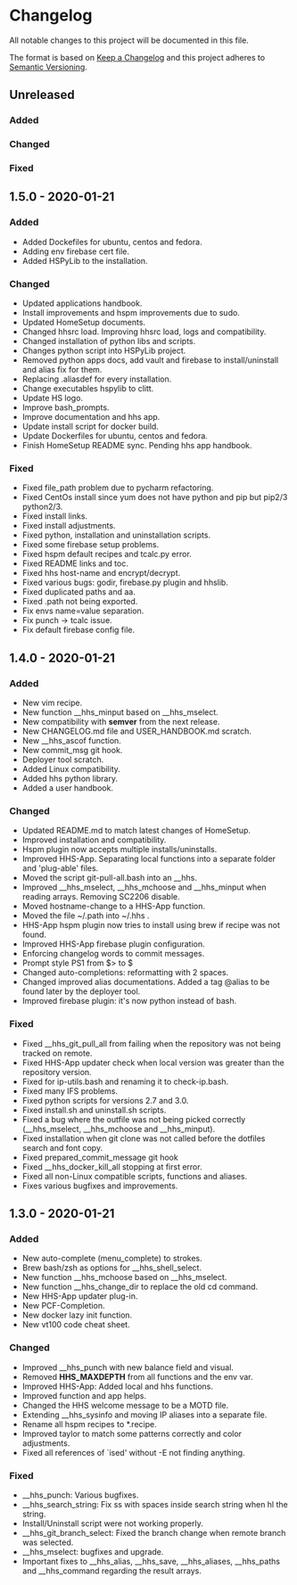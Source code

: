 # Changelog

All notable changes to this project will be documented in this file.

The format is based on [Keep a Changelog][kac] and this project adheres to
[Semantic Versioning][semver].

[kac]: https://keepachangelog.com/en/1.0.0/
[semver]: https://semver.org/

## Unreleased

### Added

### Changed

### Fixed


## 1.5.0 - 2020-01-21

### Added

* Added Dockefiles for ubuntu, centos and fedora.
* Adding env firebase cert file.
* Added HSPyLib to the installation.

### Changed

* Updated applications handbook.
* Install improvements and hspm improvements due to sudo.
* Updated HomeSetup documents.
* Changed hhsrc load. Improving hhsrc load, logs and compatibility.
* Changed installation of python libs and scripts.
* Changes python script into HSPyLib project.
* Removed python apps docs, add vault and firebase to install/uninstall and alias fix for them.
* Replacing .aliasdef for every installation.
* Change executables hspylib to clitt.
* Update HS logo.
* Improve bash_prompts.
* Improve documentation and hhs app.
* Update install script for docker build.
* Update Dockerfiles for ubuntu, centos and fedora.
* Finish HomeSetup README sync. Pending hhs app handbook.

### Fixed

* Fixed file_path problem due to pycharm refactoring.
* Fixed CentOs install since yum does not have python and pip but pip2/3 python2/3.
* Fixed install links.
* Fixed install adjustments.
* Fixed python, installation and uninstallation scripts.
* Fixed some firebase setup problems.
* Fixed hspm default recipes and tcalc.py error.
* Fixed README links and toc.
* Fixed hhs host-name and encrypt/decrypt.
* Fixed various bugs: godir, firebase.py plugin and hhslib.
* Fixed duplicated paths and aa.
* Fixed .path not being exported.
* Fix envs name=value separation.
* Fix punch -> tcalc issue.
* Fix default firebase config file.


## 1.4.0 - 2020-01-21

### Added

* New vim recipe.
* New function __hhs_minput based on __hhs_mselect.
* New compatibility with **semver** from the next release.
* New CHANGELOG.md file and USER_HANDBOOK.md scratch.
* New __hhs_ascof function.
* New commit_msg git hook.
* Deployer tool scratch.
* Added Linux compatibility.
* Added hhs python library.
* Added a user handbook.

### Changed

* Updated README.md to match latest changes of HomeSetup.
* Improved installation and compatibility.
* Hspm plugin now accepts multiple installs/uninstalls.
* Improved HHS-App. Separating local functions into a separate folder and 'plug-able' files.
* Moved the script git-pull-all.bash into an __hhs<function>.
* Improved __hhs_mselect, __hhs_mchoose and __hhs_minput when reading arrays. Removing SC2206 disable.
* Moved hostname-change to a HHS-App function.
* Moved the file ~/.path into ~/.hhs .
* HHS-App hspm plugin now tries to install using brew if recipe was not found.
* Improved HHS-App firebase plugin configuration.
* Enforcing changelog words to commit messages.
* Prompt style PS1 from $> to $
* Changed auto-completions: reformatting with 2 spaces.
* Changed improved alias documentations. Added a tag @alias to be found later by the deployer tool.
* Improved firebase plugin: it's now python instead of bash.

### Fixed

* Fixed __hhs_git_pull_all from failing when the repository was not being tracked on remote.
* Fixed HHS-App updater check when local version was greater than the repository version.
* Fixed for ip-utils.bash and renaming it to check-ip.bash.
* Fixed many IFS problems.
* Fixed python scripts for versions 2.7 and 3.0.
* Fixed install.sh and uninstall.sh scripts.
* Fixed a bug where the outfile was not being picked correctly (__hhs_mselect, __hhs_mchoose and __hhs_minput).
* Fixed installation when git clone was not called before the dotfiles search and font copy.
* Fixed prepared_commit_message git hook
* Fixed __hhs_docker_kill_all stopping at first error.
* Fixed all non-Linux compatible scripts, functions and aliases.
* Fixes various bugfixes and improvements.


## 1.3.0 - 2020-01-21

### Added

* New auto-complete (menu_complete) to <shift-tab> strokes.
* Brew bash/zsh as options for __hhs_shell_select.
* New function __hhs_mchoose based on __hhs_mselect.
* New function __hhs_change_dir to replace the old cd command.
* New HHS-App updater plug-in.
* New PCF-Completion.
* New docker lazy init function.
* New vt100 code cheat sheet.

### Changed

* Improved __hhs_punch with new balance field and visual.
* Removed **HHS_MAXDEPTH** from all functions and the env var.
* Improved HHS-App: Added local and hhs functions.
* Improved function and app helps.
* Changed the HHS welcome message to be a MOTD file.
* Extending __hhs_sysinfo and moving IP aliases into a separate file.
* Rename all hspm recipes to *.recipe.
* Improved taylor to match some patterns correctly and color adjustments.
* Fixed all references of `ised' without -E not finding anything.

### Fixed

* __hhs_punch: Various bugfixes.
* __hhs_search_string: Fix ss with spaces inside search string when hl the string.
* Install/Uninstall script were not working properly.
* __hhs_git_branch_select: Fixed the branch change when remote branch was selected.
* __hhs_mselect: bugfixes and upgrade.
* Important fixes to __hhs_alias, __hhs_save, __hhs_aliases, __hhs_paths and __hhs_command regarding the result arrays.
